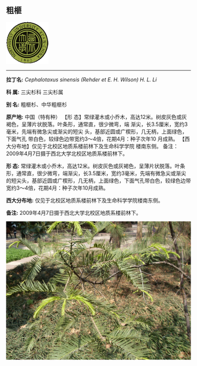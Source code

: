 ## 粗榧

![西北大学校园网络植物志](JPG/nwu.gif)

---

**拉丁名:**  _Cephalotaxus sinensis (Rehder et E. H. Wilson) H. L. Li_

**科 属:** 三尖杉科 三尖杉属

**别 名:** 粗榧杉、中华粗榧杉

**原产地:** 中国（特有种）
 【形 态】常绿灌木或小乔木，高达12米。树皮灰色或灰
 褐色，呈薄片状脱落。叶条形，通常直，很少微弯，端
 渐尖，长3.5厘米，宽约3毫米，先端有微急尖或渐尖的短尖
 头，基部近圆或广楔形，几无柄，上面绿色，下面气孔
 带白色，较绿色边带宽约3～4倍，花期4月：种子次年10
 月成熟。
【西大分布地】仅见于北校区地质系楼前林下及生命科学学院
 楼南东侧。
备注：
 2009年4月7日摄于西北大学北校区地质系楼前林下。

**形  态:** 常绿灌木或小乔木，高达12米。树皮灰色或灰褐色，呈薄片状脱落。叶条形，通常直，很少微弯，端渐尖，长3.5厘米，宽约3毫米，先端有微急尖或渐尖的短尖头，基部近圆或广楔形，几无柄，上面绿色，下面气孔带白色，较绿色边带宽约3～4倍，花期4月：种子次年10月成熟。

**西大分布地:** 仅见于北校区地质系楼前林下及生命科学学院楼南东侧。

**备注:** 2009年4月7日摄于西北大学北校区地质系楼前林下。

![粗榧](JPG/粗榧.JPG) 

